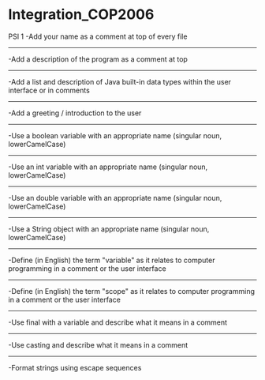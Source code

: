 # Integration_COP2006
PSI 1
-Add your name as a comment at top of every file
********************************************************************************************************************
-Add a description of the program as a comment at top

********************************************************************************************************************
-Add a list and description of Java built-in data types within the user interface or in comments

********************************************************************************************************************
-Add a greeting / introduction to the user

********************************************************************************************************************
-Use a boolean variable with an appropriate name  (singular noun, lowerCamelCase)

********************************************************************************************************************
-Use an int variable with an appropriate name (singular noun, lowerCamelCase)

********************************************************************************************************************
-Use an double variable with an appropriate name (singular noun, lowerCamelCase)

********************************************************************************************************************
-Use a String object with an appropriate name (singular noun, lowerCamelCase)

********************************************************************************************************************
-Define (in English) the term "variable" as it relates to computer programming in a comment or the user interface

********************************************************************************************************************
-Define (in English) the term "scope" as it relates to computer programming in a comment or the user interface

********************************************************************************************************************
-Use final with a variable and describe what it means in a comment

********************************************************************************************************************
-Use casting and describe what it means in a comment

********************************************************************************************************************
-Format strings using escape sequences
